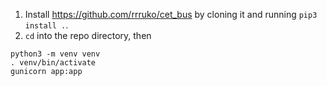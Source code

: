 1. Install <https://github.com/rrruko/cet_bus> by cloning it and running `pip3 install .`.
2. `cd` into the repo directory, then
```
python3 -m venv venv
. venv/bin/activate
gunicorn app:app
```
